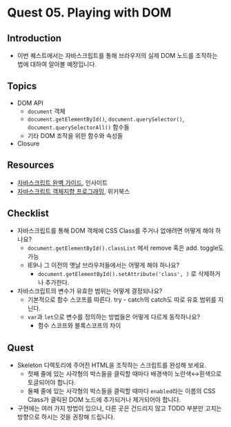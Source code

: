 # Quest 05. Playing with DOM


## Introduction
* 이번 퀘스트에서는 자바스크립트를 통해 브라우저의 실제 DOM 노드를 조작하는 법에 대하여 알아볼 예정입니다.

## Topics
* DOM API
  * `document` 객체
  * `document.getElementById()`, `document.querySelector()`, `document.querySelectorAll()` 함수들
  * 기타 DOM 조작을 위한 함수와 속성들
* Closure

## Resources
* [자바스크립트 완벽 가이드](http://www.yes24.com/24/Goods/8275120?Acode=101), 인사이트
* [자바스크립트 객체지향 프로그래밍](http://www.yes24.com/24/Goods/7276246?Acode=101), 위키북스

## Checklist
* 자바스크립트를 통해 DOM 객체에 CSS Class를 주거나 없애려면 어떻게 해야 하나요?
  * `document.getElementById().classList` 에서 remove 혹은 add. toggle도 가능
  * IE9나 그 이전의 옛날 브라우저들에서는 어떻게 해야 하나요?
    * `document.getElementById().setAttribute('class', )` 로 삭제하거나 추가한다.
* 자바스크립트의 변수가 유효한 범위는 어떻게 결정되나요?
  * 기본적으로 함수 스코프를 따른다. try - catch의 catch도 따로 유효 범위를 지닌다.
  * `var`과 `let`으로 변수를 정의하는 방법들은 어떻게 다르게 동작하나요?
    * 함수 스코프와 블록스코프의 차이

## Quest
* Skeleton 디렉토리에 주어진 HTML을 조작하는 스크립트를 완성해 보세요.
  * 첫째 줄에 있는 사각형의 박스들을 클릭할 때마다 배경색이 노란색↔흰색으로 토글되어야 합니다.
  * 둘째 줄에 있는 사각형의 박스들을 클릭할 때마다 `enabled`라는 이름의 CSS Class가 클릭된 DOM 노드에 추가되거나 제거되어야 합니다.
* 구현에는 여러 가지 방법이 있으나, 다른 곳은 건드리지 않고 TODO 부분만 고치는 방향으로 하시는 것을 권장해 드립니다.
